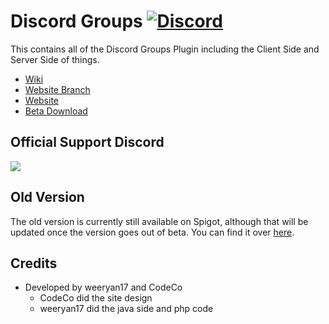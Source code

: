 # Discord Groups [![Discord](https://discordapp.com/api/guilds/280175962769850369/widget.png)](https://discord.gg/GkxJhFq)

This contains all of the Discord Groups Plugin including the Client Side and Server Side of things.

* [Wiki](https://github.com/LeCodeCo/Discord-Groups-Wiki/wiki)
* [Website Branch](https://github.com/weeryan17/Wee-Utilities/tree/website)
* [Website](https://discordgroups.weeryan.tk)
* [Beta Download](https://fiver.io/resources/discord-groups.24/)

## Official Support Discord
[![](https://discordapp.com/api/guilds/280175962769850369/embed.png?style=banner2)](https://discord.gg/GkxJhFq)

## Old Version
The old version is currently still available on Spigot, although that will be updated once the version goes out of beta.
You can find it over [here](https://www.spigotmc.org/resources/discord-groups.28764/).

## Credits
 * Developed by weeryan17 and CodeCo
   * CodeCo did the site design
   * weeryan17 did the java side and php code
 
